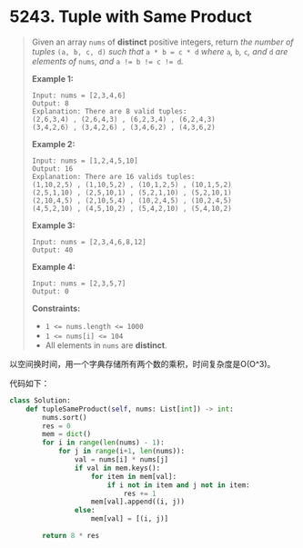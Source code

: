 # 5243. Tuple with Same Product

> Given an array `nums` of **distinct** positive integers, return *the number of tuples* `(a, b, c, d)` *such that* `a * b = c * d` *where* `a`*,* `b`*,* `c`*, and* `d` *are elements of* `nums`*, and* `a != b != c != d`*.*
>
>  
>
> **Example 1:**
>
> ```
> Input: nums = [2,3,4,6]
> Output: 8
> Explanation: There are 8 valid tuples:
> (2,6,3,4) , (2,6,4,3) , (6,2,3,4) , (6,2,4,3)
> (3,4,2,6) , (3,4,2,6) , (3,4,6,2) , (4,3,6,2)
> ```
>
> **Example 2:**
>
> ```
> Input: nums = [1,2,4,5,10]
> Output: 16
> Explanation: There are 16 valids tuples:
> (1,10,2,5) , (1,10,5,2) , (10,1,2,5) , (10,1,5,2)
> (2,5,1,10) , (2,5,10,1) , (5,2,1,10) , (5,2,10,1)
> (2,10,4,5) , (2,10,5,4) , (10,2,4,5) , (10,2,4,5)
> (4,5,2,10) , (4,5,10,2) , (5,4,2,10) , (5,4,10,2)
> ```
>
> **Example 3:**
>
> ```
> Input: nums = [2,3,4,6,8,12]
> Output: 40
> ```
>
> **Example 4:**
>
> ```
> Input: nums = [2,3,5,7]
> Output: 0
> ```
>
>  
>
> **Constraints:**
>
> - `1 <= nums.length <= 1000`
> - `1 <= nums[i] <= 104`
> - All elements in `nums` are **distinct**.

以空间换时间，用一个字典存储所有两个数的乘积，时间复杂度是O(O^3)。

代码如下：

```python
class Solution:
    def tupleSameProduct(self, nums: List[int]) -> int:
        nums.sort()
        res = 0
        mem = dict()
        for i in range(len(nums) - 1):
            for j in range(i+1, len(nums)):
                val = nums[i] * nums[j]
                if val in mem.keys():
                    for item in mem[val]:
                        if i not in item and j not in item:
                            res += 1
                    mem[val].append((i, j))
                else:
                    mem[val] = [(i, j)]
                        
        return 8 * res
```

